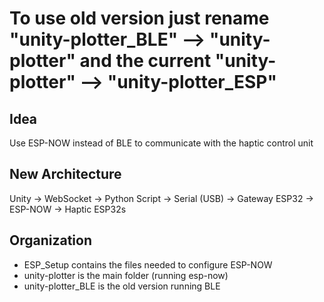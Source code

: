# To use old version just rename "unity-plotter_BLE" --> "unity-plotter" and the current "unity-plotter" --> "unity-plotter_ESP"

## Idea
Use ESP-NOW instead of BLE to communicate with the haptic control unit 

## New Architecture
Unity -> WebSocket -> Python Script -> Serial (USB) -> Gateway ESP32 -> ESP-NOW -> Haptic ESP32s

## Organization 
- ESP_Setup contains the files needed to configure ESP-NOW
- unity-plotter is the main folder (running esp-now)
- unity-plotter_BLE is the old version running BLE 